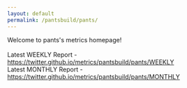 ```yaml
---
layout: default
permalink: /pantsbuild/pants/
---
```

Welcome to pants's metrics homepage!
<br><br>
Latest WEEKLY Report - <a href="https://twitter.github.io/metrics/pantsbuild/pants/WEEKLY">https://twitter.github.io/metrics/pantsbuild/pants/WEEKLY</a>
<br>
Latest MONTHLY Report - <a href="https://twitter.github.io/metrics/pantsbuild/pants/MONTHLY">https://twitter.github.io/metrics/pantsbuild/pants/MONTHLY</a>
<br>
